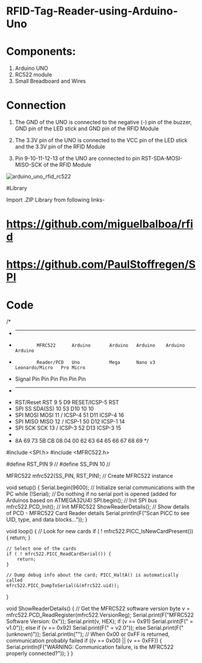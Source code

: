 # RFID-Tag-Reader-using-Arduino-Uno


# Components:
1. Arduino UNO
2. RC522 module
3. Small Breadboard and Wires

# Connection
1. The GND of the UNO is connected to the negative (-) pin of the buzzer, GND pin of the LED stick and GND pin of the RFID Module

2. The 3.3V pin of the UNO is connected to the VCC pin of the LED stick and the 3.3V pin of the RFID Module

3. Pin 9-10-11-12-13 of the UNO are connected to pin RST-SDA-MOSI-MISO-SCK of the RFID Module


![arduino_uno_rfid_rc522](https://user-images.githubusercontent.com/18008644/37213103-41756366-23db-11e8-8786-af0675ff65e8.jpg)

#Library

Import .ZIP Library from following links-
# https://github.com/miguelbalboa/rfid
# https://github.com/PaulStoffregen/SPI

# Code

/*
 * -----------------------------------------------------------------------------------------
 *             MFRC522      Arduino       Arduino   Arduino    Arduino          Arduino
 *             Reader/PCD   Uno           Mega      Nano v3    Leonardo/Micro   Pro Micro
 * Signal      Pin          Pin           Pin       Pin        Pin              Pin
 * -----------------------------------------------------------------------------------------
 * RST/Reset   RST          9             5         D9         RESET/ICSP-5     RST
 * SPI SS      SDA(SS)      10            53        D10        10               10
 * SPI MOSI    MOSI         11 / ICSP-4   51        D11        ICSP-4           16
 * SPI MISO    MISO         12 / ICSP-1   50        D12        ICSP-1           14
 * SPI SCK     SCK          13 / ICSP-3   52        D13        ICSP-3           15
 * 
 * 8A 69 73 5B  CB 08 04 00  62 63 64 65  66 67 68 69
 */

#include <SPI.h>
#include <MFRC522.h>

#define RST_PIN     9       // 
#define SS_PIN      10      //

MFRC522 mfrc522(SS_PIN, RST_PIN);   // Create MFRC522 instance

void setup() {
    Serial.begin(9600);     // Initialize serial communications with the PC
    while (!Serial);        // Do nothing if no serial port is opened (added for Arduinos based on ATMEGA32U4)
    SPI.begin();            // Init SPI bus
    mfrc522.PCD_Init();     // Init MFRC522
    ShowReaderDetails();    // Show details of PCD - MFRC522 Card Reader details
    Serial.println(F("Scan PICC to see UID, type, and data blocks..."));
}

void loop() {
    // Look for new cards
    if ( ! mfrc522.PICC_IsNewCardPresent()) {
        return;
    }

    // Select one of the cards
    if ( ! mfrc522.PICC_ReadCardSerial()) {
        return;
    }

    // Dump debug info about the card; PICC_HaltA() is automatically called
    mfrc522.PICC_DumpToSerial(&(mfrc522.uid));
}

void ShowReaderDetails() {
    // Get the MFRC522 software version
    byte v = mfrc522.PCD_ReadRegister(mfrc522.VersionReg);
    Serial.print(F("MFRC522 Software Version: 0x"));
    Serial.print(v, HEX);
    if (v == 0x91)
        Serial.print(F(" = v1.0"));
    else if (v == 0x92)
        Serial.print(F(" = v2.0"));
    else
        Serial.print(F(" (unknown)"));
    Serial.println("");
    // When 0x00 or 0xFF is returned, communication probably failed
    if ((v == 0x00) || (v == 0xFF)) {
        Serial.println(F("WARNING: Communication failure, is the MFRC522 properly connected?"));
    }
}


